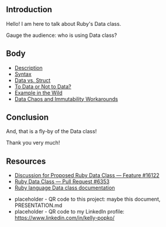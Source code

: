 ## Introduction
Hello!
I am here to talk about Ruby's Data class.

Gauge the audience: who is using Data class?

## Body

- [Description][description]
- [Syntax][syntax]
- [Data vs. Struct][data-v-struct]
- [To Data or Not to Data?][to-data-or-not]
- [Example in the Wild][example]
- [Data Chaos and Immutability Workarounds][workarounds]

[description]: ./presentation-notes/DESCRIPTION.md
[syntax]: ./presentation-notes/SYNTAX.md
[data-v-struct]: ./presentation-notes/DATA_VS_STRUCT.md
[to-data-or-not]: ./presentation-notes/CONSIDERATIONS.md
[example]: ./presentation-notes/WHEN_TO_DATA.md
[workarounds]: ./presentation-notes/WORKAROUNDS.md

## Conclusion

And, that is a fly-by of the Data class!

Thank you very much!

## Resources

- [Discussion for Proposed Ruby Data Class — Feature #16122][feature]
- [Ruby Data Class — Pull Request #6353][pull-request]
- [Ruby language Data class documentation][documentation]

[feature]: https://bugs.ruby-lang.org/issues/16122
[pull-request]: https://github.com/ruby/ruby/pull/6353
[documentation]: https://docs.ruby-lang.org/en/3.4/Data.html

- placeholder - QR code to this project: maybe this document, PRESENTATION.md
- placeholder - QR code to my LinkedIn profile: https://www.linkedin.com/in/kelly-popko/

